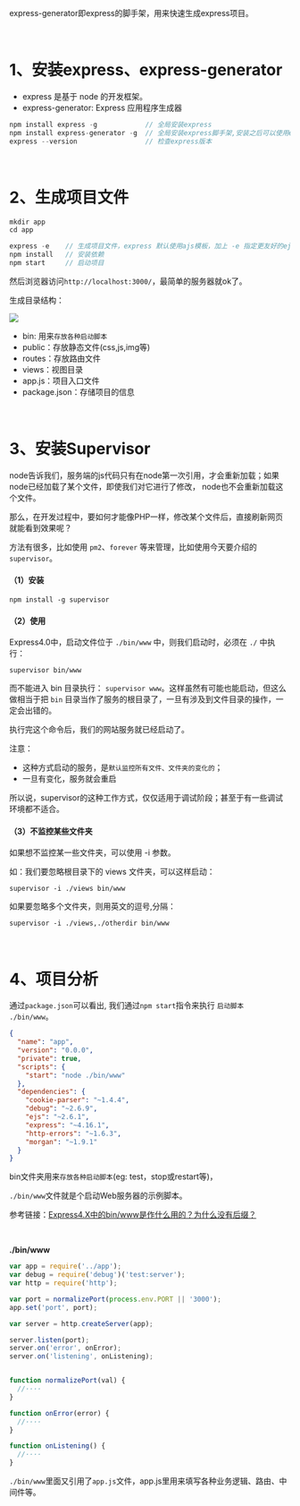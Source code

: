 express-generator即express的脚手架，用来快速生成express项目。

<br>

# 1、安装express、express-generator

- express 是基于 node 的开发框架。
- express-generator: Express 应用程序生成器

```js
npm install express -g            // 全局安装express
npm install express-generator -g  // 全局安装express脚手架,安装之后可以使用express命令
express --version                 // 检查express版本
```

<br>

# 2、生成项目文件

```js
mkdir app
cd app

express -e    // 生成项目文件，express 默认使用ajs模板，加上 -e 指定更友好的ejs模板
npm install   // 安装依赖
npm start     // 启动项目
```
然后浏览器访问`http://localhost:3000/`，最简单的服务器就ok了。

生成目录结构：

![](https://github.com/Vuact/document/blob/main/base/node/images/75F3EF67680BB83257A9BCD014ECD035.jpg?raw=true)

- bin: 用来`存放各种启动脚本`
- public：存放静态文件(css,js,img等)
- routes：存放路由文件 
- views：视图目录
- app.js：项目入口文件
- package.json：存储项目的信息

<br>

# 3、安装Supervisor

node告诉我们，服务端的js代码只有在node第一次引用，才会重新加载；如果node已经加载了某个文件，即使我们对它进行了修改， node也不会重新加载这个文件。

那么，在开发过程中，要如何才能像PHP一样，修改某个文件后，直接刷新网页就能看到效果呢？

方法有很多，比如使用 `pm2`、`forever` 等来管理，比如使用今天要介绍的 `supervisor`。

#### （1）安装
```
npm install -g supervisor
```

#### （2）使用
Express4.0中，启动文件位于 `./bin/www` 中，则我们启动时，必须在 `./` 中执行：

```
supervisor bin/www
```

而不能进入 bin 目录执行： `supervisor www`。这样虽然有可能也能启动，但这么做相当于把 `bin` 目录当作了服务的根目录了，一旦有涉及到文件目录的操作，一定会出错的。

执行完这个命令后，我们的网站服务就已经启动了。

注意：

- 这种方式启动的服务，是`默认监控所有文件、文件夹的变化的`；
- 一旦有变化，服务就会重启

所以说，supervisor的这种工作方式，仅仅适用于调试阶段；甚至于有一些调试环境都不适合。

#### （3）不监控某些文件夹

如果想不监控某一些文件夹，可以使用 -i 参数。

如：我们要忽略根目录下的 views 文件夹，可以这样启动：

```
supervisor -i ./views bin/www
```
如果要忽略多个文件夹，则用英文的逗号,分隔：
```
supervisor -i ./views,./otherdir bin/www
```

<br>

# 4、项目分析

通过`package.json`可以看出, 我们通过`npm start`指令来执行  `启动脚本 ./bin/www`。
```json
{
  "name": "app",
  "version": "0.0.0",
  "private": true,
  "scripts": {
    "start": "node ./bin/www"
  },
  "dependencies": {
    "cookie-parser": "~1.4.4",
    "debug": "~2.6.9",
    "ejs": "~2.6.1",
    "express": "~4.16.1",
    "http-errors": "~1.6.3",
    "morgan": "~1.9.1"
  }
}
```

bin文件夹用来`存放各种启动脚本`(eg: test，stop或restart等)，

`./bin/www`文件就是个启动Web服务器的示例脚本。

参考链接：[Express4.X中的bin/www是作什么用的？为什么没有后缀？](https://www.cnblogs.com/fhen/p/6378855.html)

<br>

**./bin/www**

```js
var app = require('../app');
var debug = require('debug')('test:server');
var http = require('http');

var port = normalizePort(process.env.PORT || '3000');
app.set('port', port);

var server = http.createServer(app);

server.listen(port);
server.on('error', onError);
server.on('listening', onListening);


function normalizePort(val) {
  //····
}

function onError(error) {
  //····
}

function onListening() {
  //····
}
```

`./bin/www`里面又引用了`app.js`文件，app.js里用来填写各种业务逻辑、路由、中间件等。
